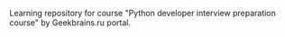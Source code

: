Learning repository for course "Python developer interview preparation course" by Geekbrains.ru portal.